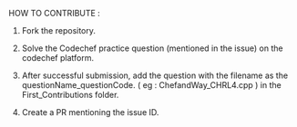 HOW TO CONTRIBUTE :

1. Fork the repository.

2. Solve the Codechef practice question (mentioned in the issue) on the codechef platform. 

3. After successful submission, add the question with the filename as the questionName_questionCode. ( eg : ChefandWay_CHRL4.cpp ) in the First_Contributions folder.

4. Create a PR mentioning the issue ID.
